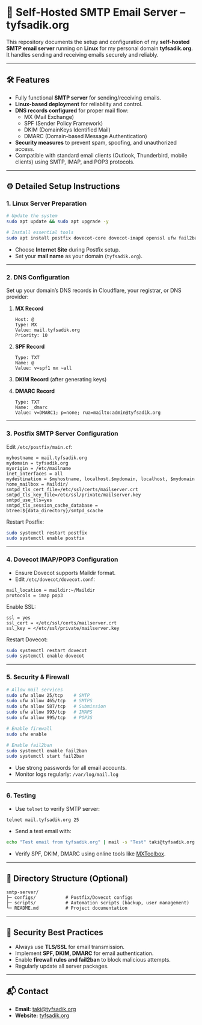 # 📧 Self-Hosted SMTP Email Server – tyfsadik.org

This repository documents the setup and configuration of my **self-hosted SMTP email server** running on **Linux** for my personal domain **tyfsadik.org**. It handles sending and receiving emails securely and reliably.

---

## 🛠️ Features

- Fully functional **SMTP server** for sending/receiving emails.
- **Linux-based deployment** for reliability and control.
- **DNS records configured** for proper mail flow:
  - MX (Mail Exchange)
  - SPF (Sender Policy Framework)
  - DKIM (DomainKeys Identified Mail)
  - DMARC (Domain-based Message Authentication)
- **Security measures** to prevent spam, spoofing, and unauthorized access.
- Compatible with standard email clients (Outlook, Thunderbird, mobile clients) using SMTP, IMAP, and POP3 protocols.

---

## ⚙️ Detailed Setup Instructions

### 1. Linux Server Preparation
```bash
# Update the system
sudo apt update && sudo apt upgrade -y

# Install essential tools
sudo apt install postfix dovecot-core dovecot-imapd openssl ufw fail2ban -y
````

* Choose **Internet Site** during Postfix setup.
* Set your **mail name** as your domain (`tyfsadik.org`).

---

### 2. DNS Configuration

Set up your domain’s DNS records in Cloudflare, your registrar, or DNS provider:

1. **MX Record**

   ```
   Host: @
   Type: MX
   Value: mail.tyfsadik.org
   Priority: 10
   ```
2. **SPF Record**

   ```
   Type: TXT
   Name: @
   Value: v=spf1 mx ~all
   ```
3. **DKIM Record** (after generating keys)
4. **DMARC Record**

   ```
   Type: TXT
   Name: _dmarc
   Value: v=DMARC1; p=none; rua=mailto:admin@tyfsadik.org
   ```

---

### 3. Postfix SMTP Server Configuration

Edit `/etc/postfix/main.cf`:

```text
myhostname = mail.tyfsadik.org
mydomain = tyfsadik.org
myorigin = /etc/mailname
inet_interfaces = all
mydestination = $myhostname, localhost.$mydomain, localhost, $mydomain
home_mailbox = Maildir/
smtpd_tls_cert_file=/etc/ssl/certs/mailserver.crt
smtpd_tls_key_file=/etc/ssl/private/mailserver.key
smtpd_use_tls=yes
smtpd_tls_session_cache_database = btree:${data_directory}/smtpd_scache
```

Restart Postfix:

```bash
sudo systemctl restart postfix
sudo systemctl enable postfix
```

---

### 4. Dovecot IMAP/POP3 Configuration

* Ensure Dovecot supports Maildir format.
* Edit `/etc/dovecot/dovecot.conf`:

```text
mail_location = maildir:~/Maildir
protocols = imap pop3
```

Enable SSL:

```text
ssl = yes
ssl_cert = </etc/ssl/certs/mailserver.crt
ssl_key = </etc/ssl/private/mailserver.key
```

Restart Dovecot:

```bash
sudo systemctl restart dovecot
sudo systemctl enable dovecot
```

---

### 5. Security & Firewall

```bash
# Allow mail services
sudo ufw allow 25/tcp    # SMTP
sudo ufw allow 465/tcp   # SMTPS
sudo ufw allow 587/tcp   # Submission
sudo ufw allow 993/tcp   # IMAPS
sudo ufw allow 995/tcp   # POP3S

# Enable firewall
sudo ufw enable

# Enable fail2ban
sudo systemctl enable fail2ban
sudo systemctl start fail2ban
```

* Use strong passwords for all email accounts.
* Monitor logs regularly: `/var/log/mail.log`

---

### 6. Testing

* Use `telnet` to verify SMTP server:

```bash
telnet mail.tyfsadik.org 25
```

* Send a test email with:

```bash
echo "Test email from tyfsadik.org" | mail -s "Test" taki@tyfsadik.org
```

* Verify SPF, DKIM, DMARC using online tools like [MXToolbox](https://mxtoolbox.com/).

---

## 📂 Directory Structure (Optional)

```text
smtp-server/
├─ configs/           # Postfix/Dovecot configs
├─ scripts/           # Automation scripts (backup, user management)
└─ README.md          # Project documentation
```

---

## 🔐 Security Best Practices

* Always use **TLS/SSL** for email transmission.
* Implement **SPF, DKIM, DMARC** for email authentication.
* Enable **firewall rules and fail2ban** to block malicious attempts.
* Regularly update all server packages.

---

## 📬 Contact

* **Email:** [taki@tyfsadik.org](mailto:taki@tyfsadik.org)
* **Website:** [tyfsadik.org](https://tyfsadik.org)


